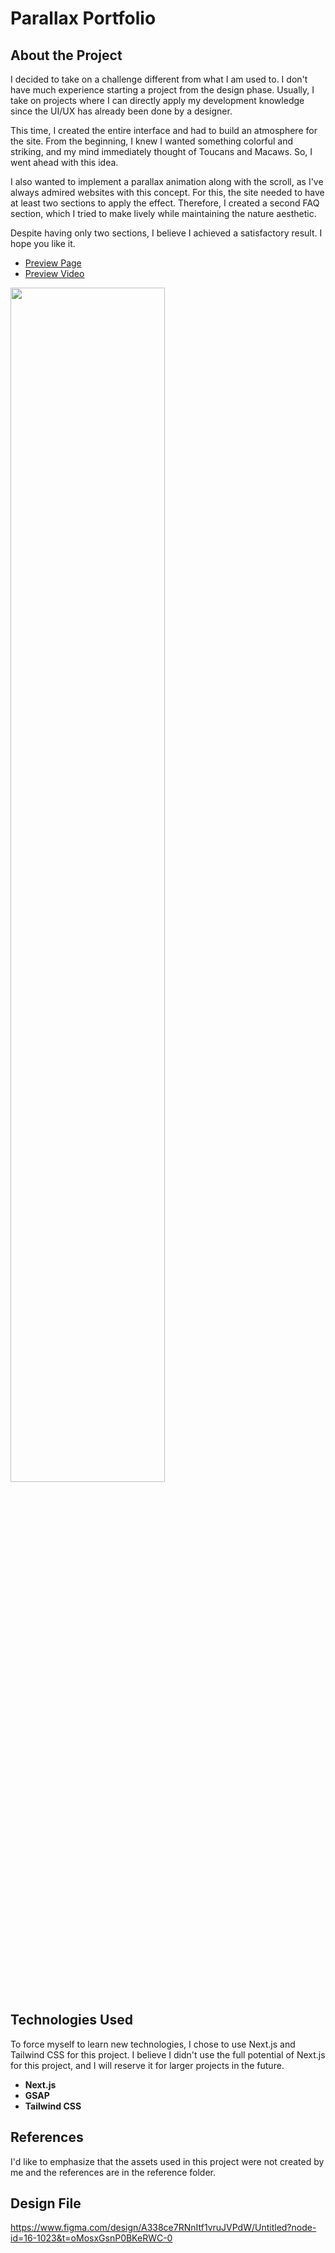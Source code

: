 # Parallax Portfolio

## About the Project

I decided to take on a challenge different from what I am used to. I don't have much experience starting a project from the design phase. Usually, I take on projects where I can directly apply my development knowledge since the UI/UX has already been done by a designer.

This time, I created the entire interface and had to build an atmosphere for the site. From the beginning, I knew I wanted something colorful and striking, and my mind immediately thought of Toucans and Macaws. So, I went ahead with this idea.

I also wanted to implement a parallax animation along with the scroll, as I've always admired websites with this concept. For this, the site needed to have at least two sections to apply the effect. Therefore, I created a second FAQ section, which I tried to make lively while maintaining the nature aesthetic.

Despite having only two sections, I believe I achieved a satisfactory result. I hope you like it.

- [Preview Page](https://portifolio-paralax.vercel.app/)
- [Preview Video](https://youtu.be/r3z2K7Izrtk)

<p align="left">
  <img src="references/exemple.gif" width="70%" height="auto"/>
</p>

## Technologies Used
To force myself to learn new technologies, I chose to use Next.js and Tailwind CSS for this project. I believe I didn't use the full potential of Next.js for this project, and I will reserve it for larger projects in the future.

- **Next.js**
- **GSAP**
- **Tailwind CSS**

## References

I'd like to emphasize that the assets used in this project were not created by me and the references are in the reference folder.

## Design File
https://www.figma.com/design/A338ce7RNnItf1vruJVPdW/Untitled?node-id=16-1023&t=oMosxGsnP0BKeRWC-0
